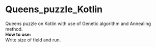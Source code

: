 # Queens_puzzle_Kotlin
Queens puzzle on Kotlin with use of Genetic algorithm and Annealing method.   
**How to use:**  
Write size of field and run. 
